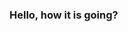 ### Hello, how it is going?


<!---
Rxnel-ysr/Rxnel-ysr is a ✨ special ✨ repository because its `README.md` (this file) appears on your GitHub profile.
You can click the Preview link to take a look at your changes.
--->
